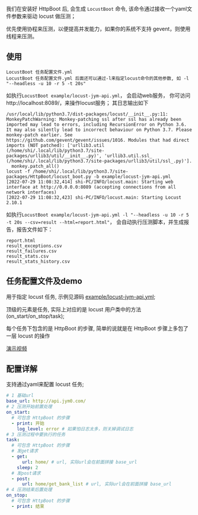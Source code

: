 我们在安装好 HttpBoot 后, 会生成 `LocustBoot` 命令, 该命令通过接收一个yaml文件参数来驱动 locust 做压测；

优先使用协程来压测，以便提高并发能力，如果你的系统不支持 gevent，则使用线程来压测。

## 使用
```
LocustBoot 任务配置文件.yml
LocustBoot 任务配置文件.yml 后面还可以通过-l来指定locust命令的其他参数, 如 -l "--headless -u 10 -r 5 -t 20s"
```

如执行`LocustBoot example/locust-jym-api.yml`， 会启动web服务， 你可访问 http://localhost:8089/，来操作locust服务；
其日志输出如下
```
/usr/local/lib/python3.7/dist-packages/locust/__init__.py:11: MonkeyPatchWarning: Monkey-patching ssl after ssl has already been imported may lead to errors, including RecursionError on Python 3.6. It may also silently lead to incorrect behaviour on Python 3.7. Please monkey-patch earlier. See https://github.com/gevent/gevent/issues/1016. Modules that had direct imports (NOT patched): ['urllib3.util (/home/shi/.local/lib/python3.7/site-packages/urllib3/util/__init__.py)', 'urllib3.util.ssl_ (/home/shi/.local/lib/python3.7/site-packages/urllib3/util/ssl_.py)']. 
  monkey.patch_all()
locust -f /home/shi/.local/lib/python3.7/site-packages/HttpBoot/locust_boot.py -b example/locust-jym-api.yml
[2022-07-29 11:08:32,414] shi-PC/INFO/locust.main: Starting web interface at http://0.0.0.0:8089 (accepting connections from all network interfaces)
[2022-07-29 11:08:32,423] shi-PC/INFO/locust.main: Starting Locust 2.10.1
```

如执行`LocustBoot example/locust-jym-api.yml -l "--headless -u 10 -r 5 -t 20s --csv=result --html=report.html"`， 会自动执行压测脚本，并生成报告，报告文件如下：
```
report.html
result_exceptions.csv
result_failures.csv
result_stats.csv
result_stats_history.csv
```

## 任务配置文件及demo
用于指定 locust 任务, 示例见源码 [example/locust-jym-api.yml](https://github.com/shigebeyond/HttpBoot/tree/main/example/locust-jym-api.yml);

顶级的元素是任务, 实际上对应的是 locust 用户类中的方法(on_start/on_stop/task);

每个任务下包含的是 HttpBoot 的步骤, 简单的说就是在 HttpBoot 步骤上多包了一层 locust 的操作 

[演示视频](https://www.zhihu.com/zvideo/1573006826647560194)

## 配置详解
支持通过yaml来配置 locust 任务;

```yaml
# 1 基础url
base_url: http://api.jym0.com/
# 2 压测开始前置处理
on_start:
  # 可包含 HttpBoot 的步骤
  - print: 开始
    log_level: error # 如果怕日志太多，则关掉调试日志
# 3 压测过程中要执行的任务
task:
  # 可包含 HttpBoot 的步骤
  # 发get请求
  - get:
      url: home/ # url, 实际url会在前面拼接 base_url
    sleep: 2
  # 发post请求
  - post:
      url: home/get_bank_list # url, 实际url会在前面拼接 base_url
# 4 压测结束后置处理
on_stop:
  # 可包含 HttpBoot 的步骤
  - print: 结束
```